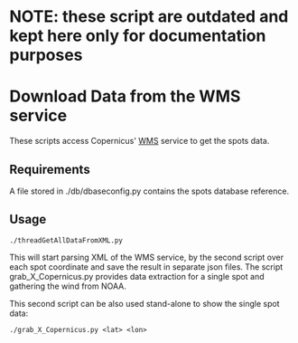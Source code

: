 # NOTE: these script are outdated and kept here only for documentation purposes

# Download Data from the WMS service

These scripts access Copernicus' [WMS](http://cmems-med-mfc.eu/thredds/wms/sv03-med-hcmr-wav-an-fc-h?REQUEST=GetCapabilities&service=WMS) service to get the spots data.


## Requirements
A file stored in ./db/dbaseconfig.py contains the spots database reference.

## Usage
```
./threadGetAllDataFromXML.py
```
This will start parsing XML of the WMS service, by the second script over each spot coordinate and save the result in separate json files. The script grab_X_Copernicus.py provides data extraction for a single spot and gathering the wind from NOAA.

This second script can be also used stand-alone to show the single  spot data:

```
./grab_X_Copernicus.py <lat> <lon> 
```
